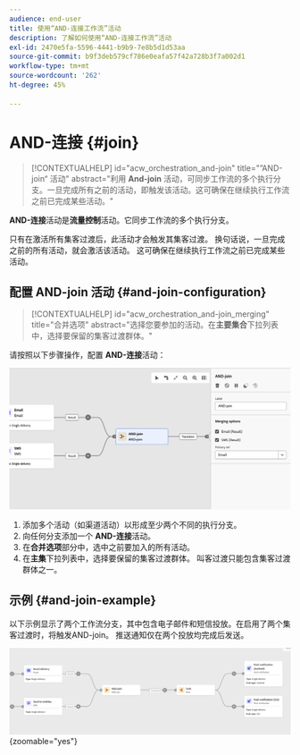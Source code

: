 ```yaml
---
audience: end-user
title: 使用“AND-连接工作流”活动
description: 了解如何使用“AND-连接工作流”活动
exl-id: 2470e5fa-5596-4441-b9b9-7e8b5d1d53aa
source-git-commit: b9f3deb579cf786e0eafa57f42a728b3f7a002d1
workflow-type: tm+mt
source-wordcount: '262'
ht-degree: 45%

---
```


# AND-连接 {#join}

>[!CONTEXTUALHELP]
>id="acw_orchestration_and-join"
>title="”AND-join“ 活动"
>abstract="利用 **And-join** 活动，可同步工作流的多个执行分支。一旦完成所有之前的活动，即触发该活动。这可确保在继续执行工作流之前已完成某些活动。"

**AND-连接**&#x200B;活动是&#x200B;**流量控制**&#x200B;活动。它同步工作流的多个执行分支。

只有在激活所有集客过渡后，此活动才会触发其集客过渡。 换句话说，一旦完成之前的所有活动，就会激活该活动。 这可确保在继续执行工作流之前已完成某些活动。

## 配置 AND-join 活动 {#and-join-configuration}

>[!CONTEXTUALHELP]
>id="acw_orchestration_and-join_merging"
>title="合并选项"
>abstract="选择您要参加的活动。在&#x200B;**主要集合**&#x200B;下拉列表中，选择要保留的集客过渡群体。"

请按照以下步骤操作，配置 **AND-连接**&#x200B;活动：

![显示AND-join活动的配置接口的屏幕截图。](../assets/workflow-andjoin.png)

1. 添加多个活动（如渠道活动）以形成至少两个不同的执行分支。
1. 向任何分支添加一个 **AND-连接**&#x200B;活动。
1. 在&#x200B;**合并选项**&#x200B;部分中，选中之前要加入的所有活动。
1. 在&#x200B;**主集**&#x200B;下拉列表中，选择要保留的集客过渡群体。 叫客过渡只能包含集客过渡群体之一。

## 示例 {#and-join-example}

以下示例显示了两个工作流分支，其中包含电子邮件和短信投放。在启用了两个集客过渡时，将触发AND-join。 推送通知仅在两个投放均完成后发送。

![具有两个分支的工作流示例，显示电子邮件和短信传递后跟推送通知。](../assets/workflow-andjoin-example.png){zoomable="yes"}